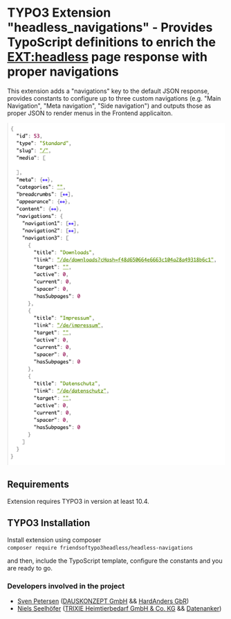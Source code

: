 # TYPO3 Extension "headless_navigations" - Provides TypoScript definitions to enrich the [EXT:headless](https://github.com/TYPO3-Initiatives/headless) page response with proper navigations

This extension adds a "navigations" key to the default JSON response, provides constants to configure up to three custom navigations (e.g. "Main Navigation", "Meta navigation", "Side navigation") and outputs those as proper JSON to render menus in the Frontend applicaiton.

![Navigations array in default response](Documentation/response.png)

## Requirements
Extension requires TYPO3 in version at least 10.4.

## TYPO3 Installation
Install extension using composer\
``composer require friendsoftypo3headless/headless-navigations``

and then, include the TypoScript template, configure the constants and you are ready to go.

### Developers involved in the project

- [Sven Petersen](https://github.com/svenpet90) ([DAUSKONZEPT GmbH](https:///www.dauskonzept.de) && [HardAnders GbR](https://www.hardanders.de))
- [Niels Seelhöfer](https://github.com/derseeli) ([TRIXIE Heimtierbedarf GmbH & Co. KG](https://www.trixie.de) && [Datenanker](https://www.datenanker.com))
